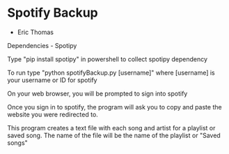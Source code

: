 # Spotify Backup
 - Eric Thomas

Dependencies - Spotipy

Type "pip install spotipy" in powershell to collect spotipy dependency

To run type "python spotifyBackup.py [username]" where [username] is your username or ID for spotify

On your web browser, you will be prompted to sign into spotify

Once you sign in to spotify, the program will ask you to copy and paste the website you were redirected to.

This program creates a text file with each song and artist for a playlist or saved song. The name of the
file will be the name of the playlist or "Saved songs"